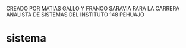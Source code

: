CREADO POR MATIAS GALLO Y FRANCO SARAVIA PARA LA CARRERA ANALISTA DE SISTEMAS DEL INSTITUTO 148 PEHUAJO
# sistema
